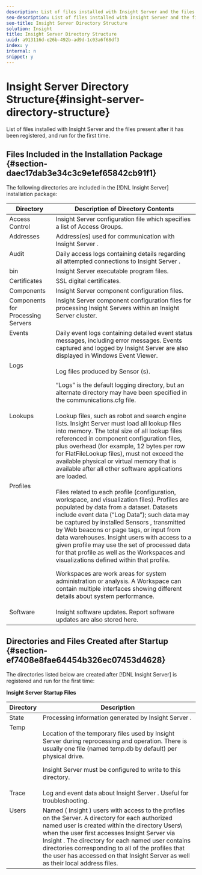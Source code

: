 ```yaml
---
description: List of files installed with Insight Server and the files present after it has been registered, and run for the first time.
seo-description: List of files installed with Insight Server and the files present after it has been registered, and run for the first time.
seo-title: Insight Server Directory Structure
solution: Insight
title: Insight Server Directory Structure
uuid: a913116d-e26b-492b-ad9d-1c03a6f68df3
index: y
internal: n
snippet: y
---
```


# Insight Server Directory Structure{#insight-server-directory-structure}

List of files installed with Insight Server and the files present after it has been registered, and run for the first time.

## Files Included in the Installation Package {#section-daec17dab3e34c3c9e1ef65842cb91f1}

The following directories are included in the [!DNL Insight Server] installation package:

<table id="table_CE713A3D671C453A87986E4CD4620EF3"> 
 <thead> 
  <tr valign="top"> 
   <th colname="col1" class="entry"> Directory </th> 
   <th colname="col2" class="entry"> Description of Directory Contents </th> 
  </tr> 
 </thead>
 <tbody> 
  <tr valign="top"> 
   <td colname="col1"> Access Control </td> 
   <td colname="col2"> <span class="keyword"> Insight Server </span> configuration file which specifies a list of Access Groups. </td> 
  </tr> 
  <tr valign="top"> 
   <td colname="col1"> Addresses </td> 
   <td colname="col2"> Address(es) used for communication with <span class="keyword"> Insight Server </span>. </td> 
  </tr> 
  <tr valign="top"> 
   <td colname="col1"> Audit </td> 
   <td colname="col2"> Daily access logs containing details regarding all attempted connections to <span class="keyword"> Insight Server </span>. </td> 
  </tr> 
  <tr valign="top"> 
   <td colname="col1"> bin </td> 
   <td colname="col2"> <span class="keyword"> Insight Server </span> executable program files. </td> 
  </tr> 
  <tr valign="top"> 
   <td colname="col1"> Certificates </td> 
   <td colname="col2"> SSL digital certificates. </td> 
  </tr> 
  <tr valign="top"> 
   <td colname="col1"> Components </td> 
   <td colname="col2"> <span class="keyword"> Insight Server </span> component configuration files. </td> 
  </tr> 
  <tr valign="top"> 
   <td colname="col1"> Components for Processing Servers </td> 
   <td colname="col2"> <span class="keyword"> Insight Server </span> component configuration files for processing <span class="keyword"> Insight Servers </span> within an <span class="keyword"> Insight Server </span> cluster. </td> 
  </tr> 
  <tr valign="top"> 
   <td colname="col1"> Events </td> 
   <td colname="col2"> Daily event logs containing detailed event status messages, including error messages. Events captured and logged by <span class="keyword"> Insight Server </span> are also displayed in Windows Event Viewer. </td> 
  </tr> 
  <tr valign="top"> 
   <td colname="col1"> Logs </td> 
   <td colname="col2"> <p>Log files produced by <span class="wintitle"> Sensor </span>(s). </p> <p>“Logs” is the default logging directory, but an alternate directory may have been specified in the <span class="filepath"> communications.cfg </span> file. </p> </td> 
  </tr> 
  <tr valign="top"> 
   <td colname="col1"> Lookups </td> 
   <td colname="col2"> Lookup files, such as robot and search engine lists. <span class="keyword"> Insight Server </span> must load all lookup files into memory. The total size of all lookup files referenced in component configuration files, plus overhead (for example, 12 bytes per row for <span class="filepath"> FlatFileLookup </span> files), must not exceed the available physical or virtual memory that is available after all other software applications are loaded. </td> 
  </tr> 
  <tr valign="top"> 
   <td colname="col1"> Profiles </td> 
   <td colname="col2"> <p>Files related to each profile (configuration, workspace, and visualization files). Profiles are populated by data from a dataset. Datasets include event data (“Log Data”); such data may be captured by installed <span class="wintitle"> Sensors </span>, transmitted by Web beacons or page tags, or input from data warehouses. <span class="keyword"> Insight </span> users with access to a given profile may use the set of processed data for that profile as well as the Workspaces and visualizations defined within that profile. </p> <p>Workspaces are work areas for system administration or analysis. A Workspace can contain multiple interfaces showing different details about system performance. </p> </td> 
  </tr> 
  <tr valign="top"> 
   <td colname="col1"> Software </td> 
   <td colname="col2"> <span class="keyword"> Insight </span> software updates. Report software updates are also stored here. </td> 
  </tr> 
 </tbody> 
</table>

## Directories and Files Created after Startup {#section-ef7408e8fae64454b326ec07453d4628}

The directories listed below are created after [!DNL Insight Server] is registered and run for the first time:

<table id="table_89CC9F3E568044C8A0072BF0A6EDCCEF"> 
 <desc> 
  <b> <span class="keyword"> Insight Server </span> Startup Files </b> 
 </desc> 
 <thead> 
  <tr valign="top"> 
   <th colname="col1" class="entry"> Directory </th> 
   <th colname="col2" class="entry"> Description </th> 
  </tr> 
 </thead>
 <tbody> 
  <tr valign="top"> 
   <td colname="col1"> State </td> 
   <td colname="col2"> Processing information generated by <span class="keyword"> Insight Server </span>. </td> 
  </tr> 
  <tr valign="top"> 
   <td colname="col1"> Temp </td> 
   <td colname="col2"> <p>Location of the temporary files used by <span class="keyword"> Insight Server </span> during reprocessing and operation. There is usually one file (named <span class="filepath"> temp.db </span> by default) per physical drive. </p> <p> <span class="keyword"> Insight Server </span> must be configured to write to this directory. </p> </td> 
  </tr> 
  <tr valign="top"> 
   <td colname="col1"> Trace </td> 
   <td colname="col2"> Log and event data about <span class="keyword"> Insight Server </span>. Useful for troubleshooting. </td> 
  </tr> 
  <tr valign="top"> 
   <td colname="col1"> Users </td> 
   <td colname="col2"> Named ( <span class="keyword"> Insight </span>) users with access to the profiles on the Server. A directory for each authorized named user is created within the directory Users\ when the user first accesses <span class="keyword"> Insight Server </span> via <span class="keyword"> Insight </span>. The directory for each named user contains directories corresponding to all of the profiles that the user has accessed on that <span class="keyword"> Insight Server </span> as well as their local address files. </td> 
  </tr> 
 </tbody> 
</table>

